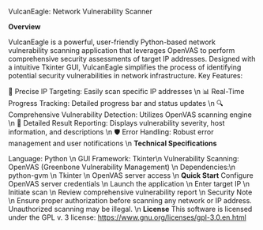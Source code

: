 VulcanEagle: Network Vulnerability Scanner

**Overview**

VulcanEagle is a powerful, user-friendly Python-based network vulnerability scanning application that leverages OpenVAS to perform comprehensive security assessments of target IP addresses. Designed with a intuitive Tkinter GUI, VulcanEagle simplifies the process of identifying potential security vulnerabilities in network infrastructure.
Key Features:

🎯 Precise IP Targeting: Easily scan specific IP addresses \n
📊 Real-Time Progress Tracking: Detailed progress bar and status updates \n
🔍 Comprehensive Vulnerability Detection: Utilizes OpenVAS scanning engine \n
📝 Detailed Result Reporting: Displays vulnerability severity, host information, and descriptions \n
🛡️ Error Handling: Robust error management and user notifications \n
**Technical Specifications**

Language: Python \n
GUI Framework: Tkinter\n
Vulnerability Scanning: OpenVAS (Greenbone Vulnerability Management) \n
Dependencies:\n
python-gvm \n
Tkinter \n
OpenVAS server access \n
**Quick Start**
Configure OpenVAS server credentials \n
Launch the application \n
Enter target IP \n
Initiate scan \n
Review comprehensive vulnerability report \n
Security Note \n
Ensure proper authorization before scanning any network or IP address. Unauthorized scanning may be illegal. \n
**License**
This software is licensed under the GPL v. 3 license: https://www.gnu.org/licenses/gpl-3.0.en.html
